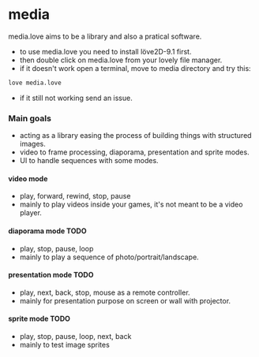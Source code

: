 # media
media.love aims to be a library and also a pratical software.

- to use media.love you need to install löve2D-9.1 first.
- then double click on media.love from your lovely file manager.
- if it doesn't work open a terminal, move to media directory and try this:
```bash
love media.love
```
- if it still not working send an issue.

### Main goals
- acting as a library easing the process of building things with structured images.
- video to frame processing, diaporama, presentation and sprite modes.
- UI to handle sequences with some modes.

#### video mode
- play, forward, rewind, stop, pause
- mainly to play videos inside your games, it's not meant to be a video player.

#### diaporama mode TODO
- play, stop, pause, loop
- mainly to play a sequence of photo/portrait/landscape.

#### presentation mode TODO
- play, next, back, stop, mouse as a remote controller.
- mainly for presentation purpose on screen or wall with projector.

#### sprite mode TODO
- play, stop, pause, loop, next, back
- mainly to test image sprites
